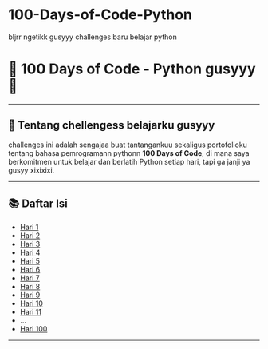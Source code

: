 # 100-Days-of-Code-Python
bljrr ngetikk gusyyy challenges baru belajar python

# 🌟 100 Days of Code - Python gusyyy🌟

---

## 📅 Tentang chellengess belajarku gusyyy

challenges ini adalah sengajaa buat tantangankuu sekaligus portofolioku tentang bahasa pemrogramann pythonn **100 Days of Code**, di mana saya berkomitmen untuk belajar dan berlatih Python setiap hari, tapi ga janji ya gusyy xixixixi.

---

## 📚 Daftar Isi

- [Hari 1](./Day-1)
- [Hari 2](./Day-2)
- [Hari 3](./Day-3)
- [Hari 4](./Day-4)
- [Hari 5](./Day-5)
- [Hari 6](./Day-6)
- [Hari 7](./Day-7)
- [Hari 8](./Day-8)
- [Hari 9](./Day-9)
- [Hari 10](./Day-10)
- [Hari 11](./Day-11)
- ...
- [Hari 100](./Day-100)

---
